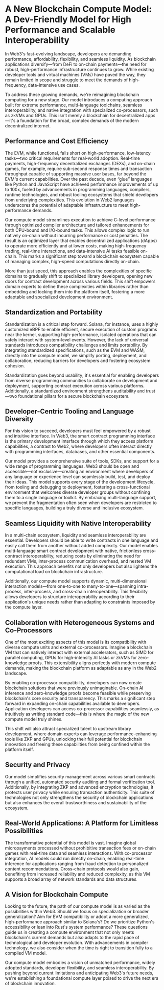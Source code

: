 # A New Blockchain Compute Model: A Dev-Friendly Model for High Performance and Scalable Interoperability

In Web3's fast-evolving landscape, developers are demanding performance, affordability, flexibility, and seamless liquidity. As blockchain applications diversify—from DeFi to on-chain payments—the need for robust, high-performance infrastructure continues to grow. While existing developer tools and virtual machines (VMs) have paved the way, they remain limited in scope and struggle to meet the demands of high-frequency, data-intensive use cases.

To address these growing demands, we're reimagining blockchain computing for a new stage. Our model introduces a computing approach built for extreme performance, multi-language toolchains, seamless interoperability, and native integration with specialized co-processors, such as zkVMs and GPUs. This isn't merely a blockchain for decentralized apps—it's a foundation for the broad, complex demands of the modern decentralized internet.

## Performance and Cost Efficiency

The EVM, while functional, falls short on high-performance, low-latency tasks—two critical requirements for real-world adoption. Real-time payments, high-frequency decentralized exchanges (DEXs), and on-chain games, for example, require sub-second response times and transaction throughput capable of supporting massive user bases, far beyond the EVM's current capabilities. Over the past decade, even “glue” languages like Python and JavaScript have achieved performance improvements of up to 100x, fueled by advancements in programming languages, compilers, runtime technologies, and robust tooling ecosystems that shield developers from underlying complexities. This evolution in Web2 languages underscores the potential of adaptable infrastructure to meet high-performance demands.

Our compute model streamlines execution to achieve C-level performance through optimized compiler architecture and tailored enhancements for both CPU-bound and I/O-bound tasks. This allows complex logic to run natively on-chain without incurring performance or cost penalties. The result is an optimized layer that enables decentralized applications (dApps) to operate more efficiently and at lower costs, making high-frequency trading, real-time interactions, and data-intensive AI tasks feasible on-chain. This marks a significant step toward a blockchain ecosystem capable of managing complex, high-speed computations directly on-chain.

More than just speed, this approach enables the complexities of specific domains to gradually shift to specialized library developers, opening new doors for contract development across various fields. This shift empowers domain experts to define these complexities within libraries rather than embedding and locking them into the platform itself, fostering a more adaptable and specialized development environment.

## Standardization and Portability

Standardization is a critical step forward. Solana, for instance, uses a highly customized eBPF to enable efficient, secure execution of custom programs near the kernel, supporting high-performance, isolated operations that can safely interact with system-level events. However, the lack of universal standards introduces compatibility challenges and limits portability. By integrating standardized specifications, such as the EVM and WASM, directly into the compute model, we simplify porting, deployment, and collaboration, reducing barriers for developers and fostering ecosystem cohesion.

Standardization goes beyond usability; it's essential for enabling developers from diverse programming communities to collaborate on development and deployment, supporting contract execution across various platforms. Additionally, a standardized environment strengthens auditability and trust—two foundational pillars for a secure blockchain ecosystem.

## Developer-Centric Tooling and Language Diversity

For this vision to succeed, developers must feel empowered by a robust and intuitive interface. In Web3, the smart contract programming interface is the primary development interface through which they access platform capabilities, a contrast to Web2, where developers often interact directly with programming interfaces, databases, and other essential components.

Our model provides a comprehensive suite of tools, SDKs, and support for a wide range of programming languages. Web3 should be open and accessible—not exclusive—creating an environment where developers of any language or experience level can seamlessly build, test, and deploy their ideas. This model supports every stage of the development lifecycle, from tooling and debugging to deployment, fostering a cross-functional environment that welcomes diverse developer groups without confining them to a single language or toolkit. By embracing multi-language support, we prevent the fragmentation often seen when developers are restricted to specific languages, building a truly diverse and inclusive ecosystem.

## Seamless Liquidity with Native Interoperability

In a multi-chain ecosystem, liquidity and seamless interoperability are essential. Developers should be able to write contracts in one language and easily call them from another without added complexity. Our model enables multi-language smart contract development with native, frictionless cross-contract interoperability, reducing costs by eliminating the need for redundant VMs, inter-process communication overhead, and nested VM execution. This approach benefits not only developers but also lightens the computational load on blockchain infrastructure.

Additionally, our compute model supports dynamic, multi-dimensional interaction models—from one-to-one to many-to-one—spanning intra-process, inter-process, and cross-chain interoperability. This flexibility allows developers to structure interoperability according to their application's unique needs rather than adapting to constraints imposed by the compute layer.

## Collaboration with Heterogeneous Systems and Co-Processors

One of the most exciting aspects of this model is its compatibility with diverse compute units and external co-processors. Imagine a blockchain VM that can natively interact with external accelerators, such as SIMD for parallel computing, GPUs for high-intensity AI tasks or zkVMs for zero-knowledge proofs. This extensibility aligns perfectly with modern compute demands, making the blockchain platform as adaptable as any in the Web2 landscape.

By enabling co-processor compatibility, developers can now create blockchain solutions that were previously unimaginable. On-chain AI inference and zero-knowledge proofs become feasible while preserving blockchain's core security and transparency. This marks a significant step forward in expanding on-chain capabilities available to developers. Application developers can access co-processor capabilities seamlessly, as intuitively as writing standard code—this is where the magic of the new compute model truly shines.

This shift will also attract specialized talent to upstream library development, where domain experts can leverage performance-enhancing tools like ZKP and GPUs, unlocking their full potential for blockchain innovation and freeing these capabilities from being confined within the platform itself.

## Security and Privacy

Our model simplifies security management across various smart contracts through a unified, automated security auditing and formal verification tool. Additionally, by integrating ZKP and advanced encryption technologies, it protects user privacy while ensuring transaction authenticity. This suite of technologies not only strengthens the security of blockchain applications but also enhances the overall trustworthiness and sustainability of the ecosystem.

## Real-World Applications: A Platform for Limitless Possibilities

The transformative potential of this model is vast. Imagine global micropayments processed without prohibitive transaction fees or on-chain games with real-time data and seamless interactions. With co-processor integration, AI models could run directly on-chain, enabling real-time inference for applications ranging from fraud detection to personalized content recommendations. Cross-chain protocols would also gain, benefiting from increased reliability and reduced complexity, as this VM supports a broad array of network standards and data structures.

## A Vision for Blockchain Compute

Looking to the future, the path of our compute model is as varied as the possibilities within Web3. Should we focus on specialization or broader generalization? Aim for EVM compatibility or adopt a more generalized, high-performance approach similar to Solana's? Do we prioritize Python's accessibility or lean into Rust's system performance? These questions guide us in creating a compute environment that not only meets blockchain's current demands but also adapts to the rapid pace of technological and developer evolution. With advancements in compiler technology, we also consider when the time is right to transition fully to a compiled VM model.

Our compute model embodies a vision of unmatched performance, widely adopted standards, developer flexibility, and seamless interoperability. By pushing beyond current limitations and anticipating Web3's future needs, we're establishing a foundational compute layer poised to drive the next era of blockchain innovation.
